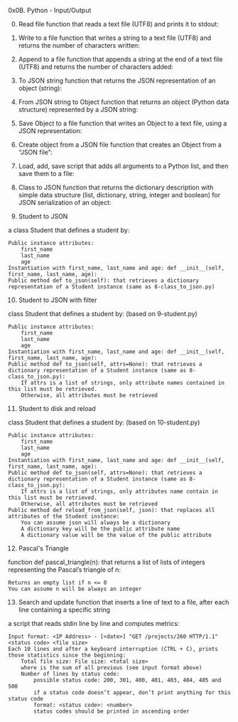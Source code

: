 0x0B. Python - Input/Output

0. Read file
function that reads a text file (UTF8) and prints it to stdout:

1. Write to a file
function that writes a string to a text file (UTF8) and returns the number of characters written:

2. Append to a file
function that appends a string at the end of a text file (UTF8) and returns the number of characters added:

3. To JSON string
function that returns the JSON representation of an object (string):

4. From JSON string to Object
function that returns an object (Python data structure) represented by a JSON string:

5. Save Object to a file
function that writes an Object to a text file, using a JSON representation:

6. Create object from a JSON file
function that creates an Object from a “JSON file”:

7. Load, add, save
script that adds all arguments to a Python list, and then save them to a file:

8. Class to JSON
function that returns the dictionary description with simple data structure (list, dictionary, string, integer and boolean) for JSON serialization of an object:

9. Student to JSON

a class Student that defines a student by:

    Public instance attributes:
        first_name
        last_name
        age
    Instantiation with first_name, last_name and age: def __init__(self, first_name, last_name, age):
    Public method def to_json(self): that retrieves a dictionary representation of a Student instance (same as 8-class_to_json.py)

10. Student to JSON with filter

class Student that defines a student by: (based on 9-student.py)

    Public instance attributes:
        first_name
        last_name
        age
    Instantiation with first_name, last_name and age: def __init__(self, first_name, last_name, age):
    Public method def to_json(self, attrs=None): that retrieves a dictionary representation of a Student instance (same as 8-class_to_json.py):
        If attrs is a list of strings, only attribute names contained in this list must be retrieved.
        Otherwise, all attributes must be retrieved

11. Student to disk and reload

class Student that defines a student by: (based on 10-student.py)

    Public instance attributes:
        first_name
        last_name
        age
    Instantiation with first_name, last_name and age: def __init__(self, first_name, last_name, age):
    Public method def to_json(self, attrs=None): that retrieves a dictionary representation of a Student instance (same as 8-class_to_json.py):
        If attrs is a list of strings, only attributes name contain in this list must be retrieved.
        Otherwise, all attributes must be retrieved
    Public method def reload_from_json(self, json): that replaces all attributes of the Student instance:
        You can assume json will always be a dictionary
        A dictionary key will be the public attribute name
        A dictionary value will be the value of the public attribute

12. Pascal's Triangle

function def pascal_triangle(n): that returns a list of lists of integers representing the Pascal’s triangle of n:

    Returns an empty list if n <= 0
    You can assume n will be always an integer

13. Search and update
function that inserts a line of text to a file, after each line containing a specific string

a script that reads stdin line by line and computes metrics:

    Input format: <IP Address> - [<date>] "GET /projects/260 HTTP/1.1" <status code> <file size>
    Each 10 lines and after a keyboard interruption (CTRL + C), prints those statistics since the beginning:
        Total file size: File size: <total size>
        where is the sum of all previous (see input format above)
        Number of lines by status code:
            possible status code: 200, 301, 400, 401, 403, 404, 405 and 500
            if a status code doesn’t appear, don’t print anything for this status code
            format: <status code>: <number>
            status codes should be printed in ascending order



